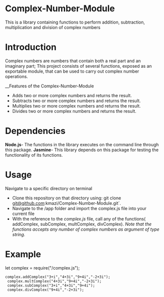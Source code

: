 # Complex-Number-Module
This is a library containing functions to perform addition, subtraction, multiplication and division of complex numbers

# Introduction
Complex numbers are numbers that contain both a real part and an imaginary part;
This project consists of several functions, exposed as an exportable module, that can be used to carry out complex number operations.

__Features of the Complex-Number-Module
* Adds two or more complex numbers and returns the result.
* Subtracts two or more complex numbers and returns the result.
* Multiplies two or more complex numbers and returns the result.
* Divides two or more complex numbers and returns the result.

# Dependencies
__Node.js__- The functions in the library executes on the command line through this package.
__Jasmine__- This library depends on this package for testing the functionality of its functions.

# Usage
Navigate to a specific directory on terminal
* Clone this repository on that directory using: git clone git@github.com:kmazi/Complex-Number-Module.git`.
* Navigate to the /app folder and import the complex.js file into your current file
* With the reference to the *complex.js* file, call any of the functions( addComplex, subComplex, multComplex, divComplex).
*Note that the functions accepts any number of complex numbers as argument of type string.*

# Example
let complex = require("<stored-directory>/complex.js");
```
complex.addComplex("3+i","4+3i","9+4i","-2+3i");
 complex.multComplex("4+3i","9+4i","-2+3i");
 complex.subComplex("3+i","4+3i","9+4i");
 complex.divComplex("9+4i","-2+3i");
```

